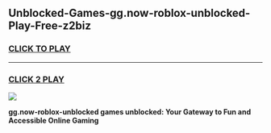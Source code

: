 
## Unblocked-Games-gg.now-roblox-unblocked-Play-Free-z2biz
<h3>
<a href="https://premium76.site?title=gg.now-roblox-unblocked&ref=18A1">CLICK TO PLAY</a></h3>
<hr>

<h3>
<a href="https://premium76.site?title=gg.now-roblox-unblocked&ref=18A1">CLICK 2 PLAY</a>
  
</h3>

<a href="https://premium76.site?title=gg.now-roblox-unblocked&ref=18A1"><img src="https://clearcache.store/games.png"></a>


**gg.now-roblox-unblocked games unblocked: Your Gateway to Fun and Accessible Online Gaming**
